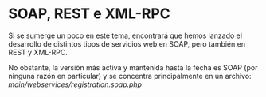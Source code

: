 # SOAP, REST e XML-RPC

Si se sumerge un poco en este tema, encontrará que hemos lanzado el desarrollo de distintos tipos de servicios web en SOAP, pero también en REST y XML-RPC.

No obstante, la versión más activa y mantenida hasta la fecha es SOAP \(por ninguna razón en particular\) y se concentra principalmente en un archivo: _main/webservices/registration.soap.php_

